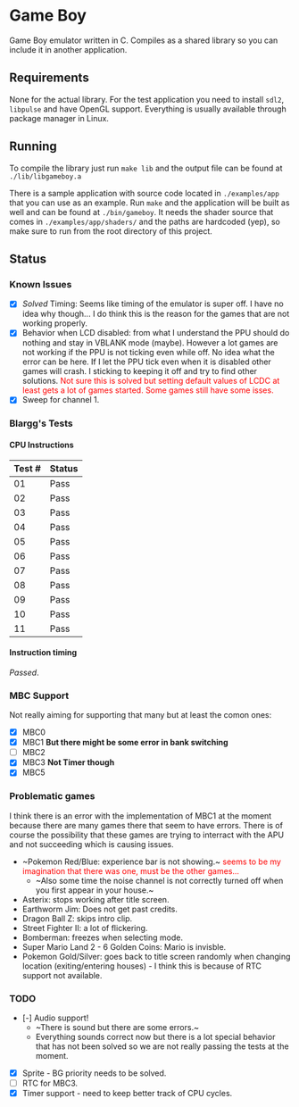 # Game Boy

Game Boy emulator written in C. Compiles as a shared library so you can include it in another application.

## Requirements

None for the actual library. For the test application you need to install `sdl2`, `libpulse` and have OpenGL support. Everything is usually available through package manager in Linux.


## Running

To compile the library just run `make lib` and the output file can be found at `./lib/libgameboy.a`

There is a sample application with source code located in `./examples/app` that you can use as an example. Run `make` and the application will be built as well and can be found at `./bin/gameboy`. It needs the shader source that comes in `./examples/app/shaders/` and the paths are hardcoded (yep), so make sure to run from the root directory of this project.

## Status

### Known Issues

* [x] *Solved* Timing: Seems like timing of the emulator is super off. I have no idea why though... I do think this is the reason for the games that are not working properly.
* [x] Behavior when LCD disabled: from what I understand the PPU should do nothing and stay in VBLANK mode (maybe). However a lot games are not working if the PPU is not ticking even while off. No idea what the error can be here. If I let the PPU tick even when it is disabled other games will crash. I sticking to keeping it off and try to find other solutions. <span style="color:FF0000">Not sure this is solved but setting default values of LCDC at least gets a lot of games started. Some games still have some isses.</span>
* [x] Sweep for channel 1.

### Blargg's Tests

#### CPU Instructions

| Test # | Status        |
|--------|---------------|
| 01     | Pass          |
| 02     | Pass          |
| 03     | Pass          |
| 04     | Pass          |
| 05     | Pass          |
| 06     | Pass          |
| 07     | Pass          |
| 08     | Pass          |
| 09     | Pass          |
| 10     | Pass          |
| 11     | Pass          |

#### Instruction timing

*Passed*.


### MBC Support

Not really aiming for supporting that many but at least the comon ones:

* [x] MBC0
* [x] MBC1 **But there might be some error in bank switching**
* [ ] MBC2
* [x] MBC3 **Not Timer though**
* [x] MBC5

### Problematic games

I think there is an error with the implementation of MBC1 at the moment because there are many games there that seem to have errors. There is of course the possibility that these games are trying to interract with the APU and not succeeding which is causing issues.

* ~Pokemon Red/Blue: experience bar is not showing.~ <span style="color:FF0000">seems to be my imagination that there was one, must be the other games...</span>
	* ~Also some time the noise channel is not correctly turned off when you first appear in your house.~
* Asterix: stops working after title screen.
* Earthworm Jim: Does not get past credits.
* Dragon Ball Z: skips intro clip.
* Street Fighter II: a lot of flickering.
* Bomberman: freezes when selecting mode.
* Super Mario Land 2 - 6 Golden Coins: Mario is invisble.
* Pokemon Gold/Silver: goes back to title screen randomly when changing location (exiting/entering houses) - I think this is because of RTC support not available.


### TODO

* [-] Audio support!
	* ~There is sound but there are some errors.~
	* Everything sounds correct now but there is a lot special behavior that has not been solved so we are not really passing the tests at the moment.
* [x] Sprite - BG priority needs to be solved.
* [ ] RTC for MBC3.
* [x] Timer support - need to keep better track of CPU cycles.
